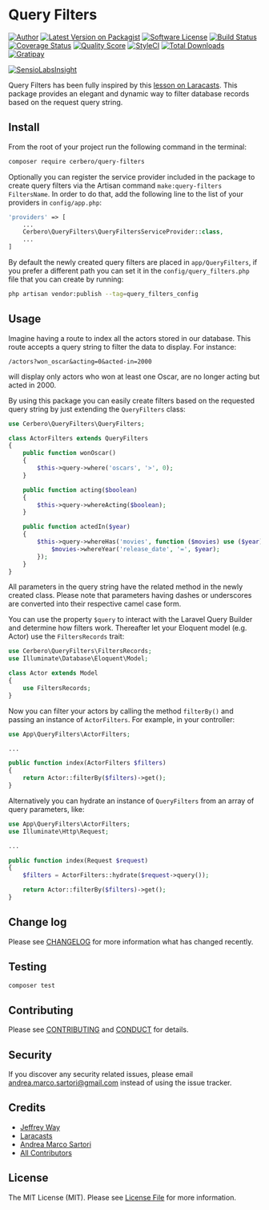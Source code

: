 # Query Filters

[![Author][ico-author]][link-author]
[![Latest Version on Packagist][ico-version]][link-packagist]
[![Software License][ico-license]](LICENSE.md)
[![Build Status][ico-travis]][link-travis]
[![Coverage Status][ico-scrutinizer]][link-scrutinizer]
[![Quality Score][ico-code-quality]][link-code-quality]
[![StyleCI][ico-styleci]][link-styleci]
[![Total Downloads][ico-downloads]][link-downloads]
[![Gratipay][ico-gratipay]][link-gratipay]

[![SensioLabsInsight][ico-sensiolabs]][link-sensiolabs]

Query Filters has been fully inspired by this
[lesson on Laracasts](https://laracasts.com/series/eloquent-techniques/episodes/4).
This package provides an elegant and dynamic way to filter database records based on the request query string.

## Install

From the root of your project run the following command in the terminal:

``` bash
composer require cerbero/query-filters
```

Optionally you can register the service provider included in the package to create query filters via the
Artisan command `make:query-filters FiltersName`. In order to do that, add the following line to the list
of your providers in `config/app.php`:

``` php
'providers' => [
    ...
    Cerbero\QueryFilters\QueryFiltersServiceProvider::class,
    ...
]
```

By default the newly created query filters are placed in `app/QueryFilters`, if you prefer a different
path you can set it in the `config/query_filters.php` file that you can create by running:

``` bash
php artisan vendor:publish --tag=query_filters_config
```

## Usage

Imagine having a route to index all the actors stored in our database.
This route accepts a query string to filter the data to display. For instance:

```
/actors?won_oscar&acting=0&acted-in=2000
```

will display only actors who won at least one Oscar, are no longer acting but acted in 2000.

By using this package you can easily create filters based on the requested query string by just extending
the `QueryFilters` class:

``` php
use Cerbero\QueryFilters\QueryFilters;

class ActorFilters extends QueryFilters
{
    public function wonOscar()
    {
        $this->query->where('oscars', '>', 0);
    }

    public function acting($boolean)
    {
        $this->query->whereActing($boolean);
    }

    public function actedIn($year)
    {
        $this->query->whereHas('movies', function ($movies) use ($year) {
            $movies->whereYear('release_date', '=', $year);
        });
    }
}
```

All parameters in the query string have the related method in the newly created class.
Please note that parameters having dashes or underscores are converted into their respective camel case form.

You can use the property `$query` to interact with the Laravel Query Builder and determine how filters work.
Thereafter let your Eloquent model (e.g. Actor) use the `FiltersRecords` trait:

``` php
use Cerbero\QueryFilters\FiltersRecords;
use Illuminate\Database\Eloquent\Model;

class Actor extends Model
{
    use FiltersRecords;
}
```

Now you can filter your actors by calling the method `filterBy()` and passing an instance of `ActorFilters`.
For example, in your controller:

``` php
use App\QueryFilters\ActorFilters;

...

public function index(ActorFilters $filters)
{
    return Actor::filterBy($filters)->get();
}
```

Alternatively you can hydrate an instance of `QueryFilters` from an array of query parameters, like:

``` php
use App\QueryFilters\ActorFilters;
use Illuminate\Http\Request;

...

public function index(Request $request)
{
    $filters = ActorFilters::hydrate($request->query());

    return Actor::filterBy($filters)->get();
}
```

## Change log

Please see [CHANGELOG](CHANGELOG.md) for more information what has changed recently.

## Testing

``` bash
composer test
```

## Contributing

Please see [CONTRIBUTING](CONTRIBUTING.md) and [CONDUCT](CONDUCT.md) for details.

## Security

If you discover any security related issues, please email andrea.marco.sartori@gmail.com instead of
using the issue tracker.

## Credits

- [Jeffrey Way](https://github.com/JeffreyWay)
- [Laracasts](https://laracasts.com)
- [Andrea Marco Sartori][link-author]
- [All Contributors][link-contributors]

## License

The MIT License (MIT). Please see [License File](LICENSE.md) for more information.

[ico-author]: http://img.shields.io/badge/author-@cerbero90-blue.svg?style=flat-square
[ico-version]: https://img.shields.io/packagist/v/cerbero/query-filters.svg?style=flat-square
[ico-license]: https://img.shields.io/badge/license-MIT-brightgreen.svg?style=flat-square
[ico-travis]: https://img.shields.io/travis/cerbero90/query-filters/master.svg?style=flat-square
[ico-scrutinizer]: https://img.shields.io/scrutinizer/coverage/g/cerbero90/query-filters.svg?style=flat-square
[ico-code-quality]: https://img.shields.io/scrutinizer/g/cerbero90/query-filters.svg?style=flat-square
[ico-styleci]: https://styleci.io/repos/57024205/shield
[ico-downloads]: https://img.shields.io/packagist/dt/cerbero/query-filters.svg?style=flat-square
[ico-gratipay]: https://img.shields.io/gratipay/cerbero.svg?style=flat-square
[ico-sensiolabs]: https://insight.sensiolabs.com/projects/fe5cb80b-d49f-46e6-b94b-79c6087b5c13/big.png

[link-author]: https://twitter.com/cerbero90
[link-packagist]: https://packagist.org/packages/cerbero/query-filters
[link-travis]: https://travis-ci.org/cerbero90/query-filters
[link-scrutinizer]: https://scrutinizer-ci.com/g/cerbero90/query-filters/code-structure
[link-code-quality]: https://scrutinizer-ci.com/g/cerbero90/query-filters
[link-styleci]: https://styleci.io/repos/57024205
[link-downloads]: https://packagist.org/packages/cerbero/query-filters
[link-gratipay]: https://gratipay.com/cerbero
[link-sensiolabs]: https://insight.sensiolabs.com/projects/fe5cb80b-d49f-46e6-b94b-79c6087b5c13
[link-contributors]: ../../contributors
